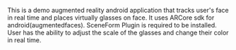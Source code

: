 This is a demo augmented reality android application that tracks user's face in real time and places virtually glasses on face. It uses ARCore sdk for android(augmentedfaces). SceneForm Plugin is required to be installed. User has the ability to adjust the scale of the glasses and change their color in real time.
